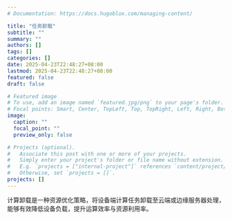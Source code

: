 ```yaml
---
# Documentation: https://docs.hugoblox.com/managing-content/

title: "任务卸载"
subtitle: ""
summary: ""
authors: []
tags: []
categories: []
date: 2025-04-23T22:48:27+08:00
lastmod: 2025-04-23T22:48:27+08:00
featured: false
draft: false

# Featured image
# To use, add an image named `featured.jpg/png` to your page's folder.
# Focal points: Smart, Center, TopLeft, Top, TopRight, Left, Right, BottomLeft, Bottom, BottomRight.
image:
  caption: ""
  focal_point: ""
  preview_only: false

# Projects (optional).
#   Associate this post with one or more of your projects.
#   Simply enter your project's folder or file name without extension.
#   E.g. `projects = ["internal-project"]` references `content/project/deep-learning/index.md`.
#   Otherwise, set `projects = []`.
projects: []
---
```


计算卸载是一种资源优化策略，将设备端计算任务卸载至云端或边缘服务器处理，能够有效降低设备负载，提升运算效率与资源利用率。 
